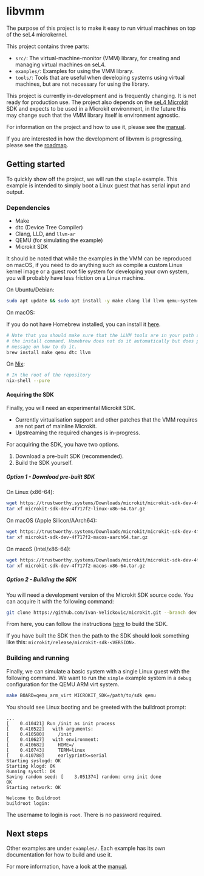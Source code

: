 # libvmm

The purpose of this project is to make it easy to run virtual machines on top of the seL4 microkernel.

This project contains three parts:
* `src/`: The virtual-machine-monitor (VMM) library, for creating and managing virtual machines on seL4.
* `examples/`: Examples for using the VMM library.
* `tools/`: Tools that are useful when developing systems using virtual machines, but are not
  necessary for using the library.

This project is currently in-development and is frequently changing. It is not ready for
production use. The project also depends on the [seL4 Microkit](https://github.com/seL4/microkit)
SDK and expects to be used in a Microkit environment, in the future this may change such that the VMM
library itself is environment agnostic.

For information on the project and how to use it, please see the [manual](docs/MANUAL.md).

If you are interested in how the development of libvmm is progressing, please see the [roadmap](https://github.com/au-ts/libvmm/issues/23).

## Getting started

To quickly show off the project, we will run the `simple` example. This example is
intended to simply boot a Linux guest that has serial input and output.

### Dependencies

* Make
* dtc (Device Tree Compiler)
* Clang, LLD, and `llvm-ar`
* QEMU (for simulating the example)
* Microkit SDK

It should be noted that while the examples in the VMM can be reproduced
on macOS, if you need to do anything such as compile a custom Linux kernel image
or a guest root file system for developing your own system, you will probably have
less friction on a Linux machine.

On Ubuntu/Debian:

```sh
sudo apt update && sudo apt install -y make clang lld llvm qemu-system-arm device-tree-compiler
```

On macOS:

If you do not have Homebrew installed, you can install it [here](https://brew.sh/).

```sh
# Note that you should make sure that the LLVM tools are in your path after running
# the install command. Homebrew does not do it automatically but does print out a
# message on how to do it.
brew install make qemu dtc llvm
```

On [Nix](https://nixos.org/):
```sh
# In the root of the repository
nix-shell --pure
```

#### Acquiring the SDK

Finally, you will need an experimental Microkit SDK.

* Currently virtualisation support and other patches that the VMM requires are
  not part of mainline Microkit.
* Upstreaming the required changes is in-progress.

For acquiring the SDK, you have two options.

1. Download a pre-built SDK (recommended).
2. Build the SDK yourself.

##### Option 1 - Download pre-built SDK

On Linux (x86-64):
```sh
wget https://trustworthy.systems/Downloads/microkit/microkit-sdk-dev-4f717f2-linux-x86-64.tar.gz
tar xf microkit-sdk-dev-4f717f2-linux-x86-64.tar.gz
```

On macOS (Apple Silicon/AArch64):
```sh
wget https://trustworthy.systems/Downloads/microkit/microkit-sdk-dev-4f717f2-macos-aarch64.tar.gz
tar xf microkit-sdk-dev-4f717f2-macos-aarch64.tar.gz
```

On macoS (Intel/x86-64):
```sh
wget https://trustworthy.systems/Downloads/microkit/microkit-sdk-dev-4f717f2-macos-x86-64.tar.gz
tar xf microkit-sdk-dev-4f717f2-macos-x86-64.tar.gz
```

##### Option 2 - Building the SDK

You will need a development version of the Microkit SDK source code. You can acquire it with the following command:
```sh
git clone https://github.com/Ivan-Velickovic/microkit.git --branch dev
```

From here, you can follow the instructions
[here](https://github.com/Ivan-Velickovic/microkit/tree/dev) to build the SDK.

If you have built the SDK then the path to the SDK should look something like
this: `microkit/release/microkit-sdk-<VERSION>`.

### Building and running

Finally, we can simulate a basic system with a single Linux guest with the
following command. We want to run the `simple` example system in a `debug`
configuration for the QEMU ARM virt system.
```sh
make BOARD=qemu_arm_virt MICROKIT_SDK=/path/to/sdk qemu
```

You should see Linux booting and be greeted with the buildroot prompt:
```
...
[    0.410421] Run /init as init process
[    0.410522]   with arguments:
[    0.410580]     /init
[    0.410627]   with environment:
[    0.410682]     HOME=/
[    0.410743]     TERM=linux
[    0.410788]     earlyprintk=serial
Starting syslogd: OK
Starting klogd: OK
Running sysctl: OK
Saving random seed: [    3.051374] random: crng init done
OK
Starting network: OK

Welcome to Buildroot
buildroot login:
```

The username to login is `root`. There is no password required.

## Next steps

Other examples are under `examples/`. Each example has its own documentation for
how to build and use it.

For more information, have a look at the [manual](docs/MANUAL.md).
